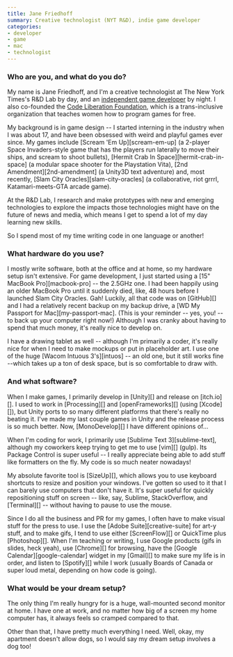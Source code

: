```yaml
---
title: Jane Friedhoff
summary: Creative technologist (NYT R&D), indie game developer
categories:
- developer
- game
- mac
- technologist
---
```


### Who are you, and what do you do?

My name is Jane Friedhoff, and I'm a creative technologist at The New York Times's R&D Lab by day, and an [independent game developer](http://janefriedhoff.com/ "Jane's website.") by night. I also co-founded the [Code Liberation Foundation](http://codeliberation.org/ "Game development workshops for women."), which is a trans-inclusive organization that teaches women how to program games for free.

My background is in game design -- I started interning in the industry when I was about 17, and have been obsessed with weird and playful games ever since. My games include [Scream 'Em Up][scream-em-up] (a 2-player Space Invaders-style game that has the players run laterally to move their ships, and scream to shoot bullets), [Hermit Crab In Space][hermit-crab-in-space] (a modular space shooter for the Playstation Vita), [2nd Amendment][2nd-amendment] (a Unity3D text adventure) and, most recently, [Slam City Oracles][slam-city-oracles] (a collaborative, riot grrrl, Katamari-meets-GTA arcade game).

At the R&D Lab, I research and make prototypes with new and emerging technologies to explore the impacts those technologies might have on the future of news and media, which means I get to spend a lot of my day learning new skills.

So I spend most of my time writing code in one language or another!

### What hardware do you use?

I mostly write software, both at the office and at home, so my hardware setup isn't extensive. For game development, I just started using a [15" MacBook Pro][macbook-pro] -- the 2.5GHz one. I had been happily using an older MacBook Pro until it suddenly died, like, 48 hours before I launched Slam City Oracles. Gah! Luckily, all that code was on [GitHub][] and I had a relatively recent backup on my backup drive, a [WD My Passport for Mac][my-passport-mac]. (This is your reminder -- yes, you! -- to back up your computer right now!) Although I was cranky about having to spend that much money, it's really nice to develop on.

I have a drawing tablet as well -- although I'm primarily a coder, it's really nice for when I need to make mockups or put in placeholder art. I use one of the huge [Wacom Intuous 3's][intuos] -- an old one, but it still works fine --which takes up a ton of desk space, but is so comfortable to draw with.

### And what software?

When I make games, I primarily develop in [Unity][] and release on [itch.io][]. I used to work in [Processing][] and [openFrameworks][] (using [Xcode][]), but Unity ports to so many different platforms that there's really no beating it. I've made my last couple games in Unity and the release process is so much better. Now, [MonoDevelop][] I have different opinions of...

When I'm coding for work, I primarily use [Sublime Text 3][sublime-text], although my coworkers keep trying to get me to use [vim][] (gulp). Its Package Control is super useful -- I really appreciate being able to add stuff like formatters on the fly. My code is so much neater nowadays!

My absolute favorite tool is [SizeUp][], which allows you to use keyboard shortcuts to resize and position your windows. I've gotten so used to it that I can barely use computers that don't have it. It's super useful for quickly repositioning stuff on screen -- like, say, Sublime, StackOverflow, and [Terminal][] -- without having to pause to use the mouse.

Since I do all the business and PR for my games, I often have to make visual stuff for the press to use. I use the [Adobe Suite][creative-suite] for art-y stuff, and to make gifs, I tend to use either [ScreenFlow][] or QuickTime plus [Photoshop][]. When I'm teaching or writing, I use Google products (gifs in slides, heck yeah), use [Chrome][] for browsing, have the [Google Calendar][google-calendar] widget in my [Gmail][] to make sure my life is in order, and listen to [Spotify][] while I work (usually Boards of Canada or super loud metal, depending on how code is going).

### What would be your dream setup?

The only thing I'm really hungry for is a huge, wall-mounted second monitor at home. I have one at work, and no matter how big of a screen my home computer has, it always feels so cramped compared to that.

Other than that, I have pretty much everything I need. Well, okay, my apartment doesn't allow dogs, so I would say my dream setup involves a dog too!
